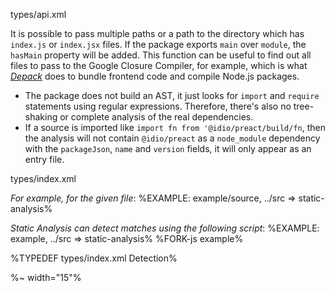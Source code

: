 <typedef name="staticAnalysis" noArgTypesInToc>types/api.xml</typedef>

It is possible to pass multiple paths or a path to the directory which has `index.js` or `index.jsx` files. If the package exports `main` over `module`, the `hasMain` property will be added. This function can be useful to find out all files to pass to the Google Closure Compiler, for example, which is what [_Depack_](https://github.com/dpck/depack) does to bundle frontend code and compile Node.js packages.

- The package does not build an AST, it just looks for `import` and `require` statements using regular expressions. Therefore, there's also no tree-shaking or complete analysis of the real dependencies.
- If a source is imported like `import fn from '@idio/preact/build/fn`, then the analysis will not contain `@idio/preact` as a `node_module` dependency with the `packageJson`, `name` and `version` fields, it will only appear as an entry file.

<typedef narrow name="Config">
  types/index.xml
</typedef>

_For example, for the given file_:
%EXAMPLE: example/source, ../src => static-analysis%

_Static Analysis can detect matches using the following script_:
%EXAMPLE: example, ../src => static-analysis%
%FORK-js example%

%TYPEDEF types/index.xml Detection%

%~ width="15"%